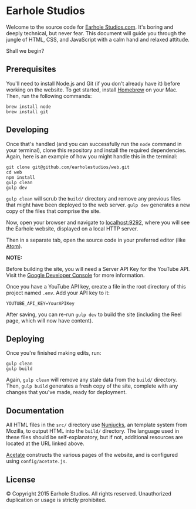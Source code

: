 # Earhole Studios

Welcome to the source code for [Earhole Studios.com](http://earholestudios.com). It's boring and deeply technical, but never fear. This document will guide you through the jungle of HTML, CSS, and JavaScript with a calm hand and relaxed attitude.

Shall we begin?

## Prerequisites

You'll need to install Node.js and Git (if you don't already have it) before working on the website. To get started, install [Homebrew](http://brew.sh) on your Mac. Then, run the following commands:

```
brew install node
brew install git
```

## Developing

Once that's handled (and you can successfully run the ```node``` command in your terminal), clone this repository and install the required dependencies. Again, here is an example of how you might handle this in the terminal:

```
git clone git@github.com/earholestudios/web.git
cd web
npm install
gulp clean
gulp dev
```

```gulp clean``` will scrub the ```build/``` directory and remove any previous files that might have been deployed to the web server. ```gulp dev``` generates a new copy of the files that comprise the site.

Now, open your browser and navigate to [localhost:9292](http://localhost:9292), where you will see the Earhole website, displayed on a local HTTP server.

Then in a separate tab, open the source code in your preferred editor (like [Atom](http://atom.io)).

**NOTE:**

Before building the site, you will need a Server API Key for the YouTube API. Visit the [Google Developer Console](https://console.developers.google.com/project) for more information.

Once you have a YouTube API key, create a file in the root directory of this project named ```.env```. Add your API key to it:

```
YOUTUBE_API_KEY=YourAPIKey
```

After saving, you can re-run ```gulp dev``` to build the site (including the Reel page, which will now have content).

## Deploying

Once you're finished making edits, run:

```
gulp clean
gulp build
```

Again, ```gulp clean``` will remove any stale data from the ```build/``` directory. Then, ```gulp build``` generates a fresh copy of the site, complete with any changes that you've made, ready for deployment.

## Documentation

All HTML files in the ```src/``` directory use [Nunjucks](https://mozilla.github.io/nunjucks), an template system from Mozilla, to output HTML into the ```build/``` directory. The language used in these files should be self-explanatory, but if not, additional resources are located at the URL linked above.

[Acetate](http://acetate.io) constructs the various pages of the website, and is configured using ```config/acetate.js```.

## License

&copy; Copyright 2015 Earhole Studios. All rights reserved. Unauthorized duplication or usage is strictly prohibited.
